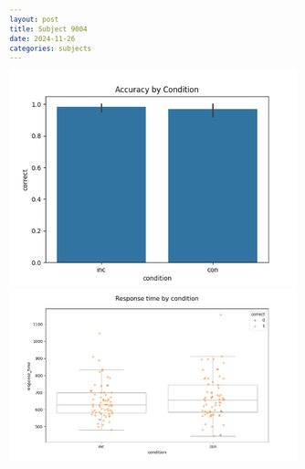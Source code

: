 ```yaml
---
layout: post
title: Subject 9004
date: 2024-11-26
categories: subjects
---
```


![](data/9004/run-29/9004_NF_acc.png)
![](data/9004/run-29/9004_NF_rt.png)
